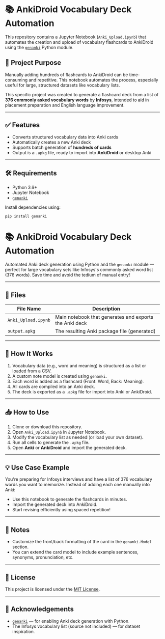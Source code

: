 # 📚 AnkiDroid Vocabulary Deck Automation

This repository contains a Jupyter Notebook (`Anki_Upload.ipynb`) that automates the creation and upload of vocabulary flashcards to AnkiDroid using the [`genanki`](https://github.com/kerrickstaley/genanki) Python module.

## 🚀 Project Purpose

Manually adding hundreds of flashcards to AnkiDroid can be time-consuming and repetitive. This notebook automates the process, especially useful for large, structured datasets like vocabulary lists.

This specific project was created to generate a flashcard deck from a list of **376 commonly asked vocabulary words** by **Infosys**, intended to aid in placement preparation and English language improvement.

---

## ✅ Features

- Converts structured vocabulary data into Anki cards
- Automatically creates a new Anki deck
- Supports batch generation of **hundreds of cards**
- Output is a `.apkg` file, ready to import into **AnkiDroid** or desktop Anki

---

## 🛠️ Requirements

- Python 3.6+
- Jupyter Notebook
- [`genanki`](https://github.com/kerrickstaley/genanki)

Install dependencies using:

```bash
pip install genanki
```
# 📚 AnkiDroid Vocabulary Deck Automation

Automated Anki deck generation using Python and the `genanki` module — perfect for large vocabulary sets like Infosys's commonly asked word list (376 words). Save time and avoid the tedium of manual entry!

---

## 📂 Files

| File Name           | Description                                             |
|---------------------|---------------------------------------------------------|
| `Anki_Upload.ipynb` | Main notebook that generates and exports the Anki deck |
| `output.apkg`       | The resulting Anki package file (generated)            |

---

## 🧠 How It Works

1. Vocabulary data (e.g., word and meaning) is structured as a list or loaded from a CSV.
2. A custom note model is created using `genanki`.
3. Each word is added as a flashcard (Front: Word, Back: Meaning).
4. All cards are compiled into an Anki deck.
5. The deck is exported as a `.apkg` file for import into Anki or AnkiDroid.

---

## 📥 How to Use

1. Clone or download this repository.
2. Open `Anki_Upload.ipynb` in Jupyter Notebook.
3. Modify the vocabulary list as needed (or load your own dataset).
4. Run all cells to generate the `.apkg` file.
5. Open **Anki** or **AnkiDroid** and import the generated deck.

---

## 💡 Use Case Example

You're preparing for Infosys interviews and have a list of 376 vocabulary words you want to memorize. Instead of adding each one manually into Anki:

- Use this notebook to generate the flashcards in minutes.
- Import the generated deck into AnkiDroid.
- Start revising efficiently using spaced repetition!

---

## 📌 Notes

- Customize the front/back formatting of the card in the `genanki.Model` section.
- You can extend the card model to include example sentences, synonyms, pronunciation, etc.

---

## 📜 License

This project is licensed under the [MIT License](LICENSE).

---

## 🙌 Acknowledgements

- [`genanki`](https://github.com/kerrickstaley/genanki) — for enabling Anki deck generation with Python.
- The Infosys vocabulary list (source not included) — for dataset inspiration.
